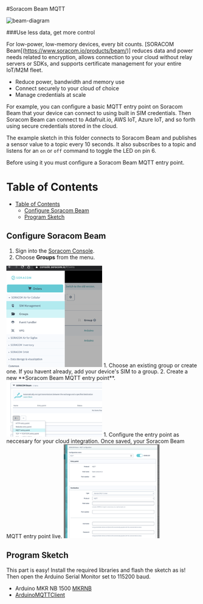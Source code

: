 #Soracom Beam MQTT

![beam-diagram](https://www.soracom.io/wp-content/uploads/2018/08/Screen-Shot-2018-08-08-at-3.01.26-PM.png)

###Use less data, get more control

For low-power, low-memory devices, every bit counts.
[SORACOM Beam[(https://www.soracom.io/products/beam/)] reduces data and power needs related to encryption, allows connection to your cloud without relay servers or SDKs, and supports certificate management for your entire IoT/M2M fleet.

- Reduce power, bandwidth and memory use
- Connect securely to your cloud of choice
- Manage credentials at scale

For example, you can configure a basic MQTT entry point on Soracom Beam that your device can connect to using built in SIM credentials. Then Soracom Beam can connect to Adafruit.io, AWS IoT, Azure IoT, and so forth using secure credentials stored in the cloud.


The example sketch in this folder connects to Soracom Beam and publishes a sensor value to a topic every 10 seconds. It also subscribes to a topic and listens for an ```on``` or ```off``` command to toggle the LED on pin 6. 

Before using it you must configure a Soracom Beam MQTT entry point.


# Table of Contents
- [Table of Contents](#table-of-contents)
  - [Configure Soracom Beam](#configure-soracom-beam)
  - [Program Sketch](#program-sketch)


## Configure Soracom Beam

1. Sign into the [Soracom Console](https://console.soracom.io/).
2. Choose **Groups** from the menu.
<img src="../../../content/beam-groups.png" alt="beam-groups" width="50%"/>
1. Choose an existing group or create one. If you havent already, add your device's SIM to a group. 
2. Create a new **Soracom Beam MQTT entry point**.
<img src="../../../content/beam-create-entry.png" alt="beam-create-entry" width="50%"/>
1. Configure the entry point as neccesary for your cloud integration. Once saved, your Soracom Beam MQTT entry point live.
<img src="../../../content/beam-config.png" alt="beam-config" width="50%"/>

## Program Sketch

This part is easy! Install the required libraries and flash the sketch as is! Then open the Arduino Serial Monitor set to 115200 baud. 

- Arduino MKR NB 1500 [MKRNB](https://github.com/arduino-libraries/MKRNB)
- [ArduinoMQTTClient](https://github.com/arduino-libraries/ArduinoMqttClient)